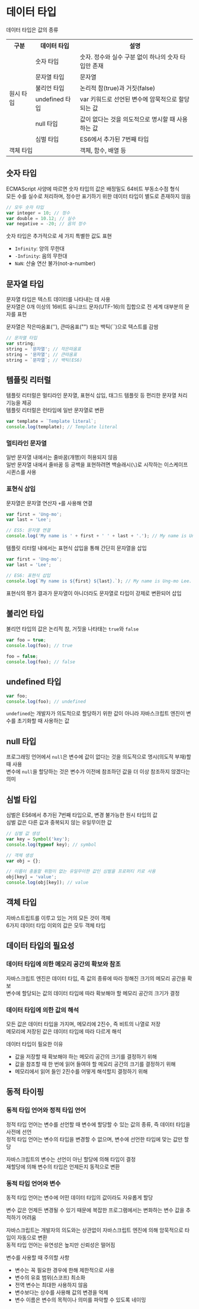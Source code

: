 # 데이터 타입

데이터 타입은 값의 종류

<table>
  <tr>
    <th>구분</th>
    <th>데이터 타입</th>
    <th>설명</th>
  </tr>
  <tr>
    <td rowspan="6">원시 타입</td>
    <td>숫자 타입</td>
    <td>숫자. 정수와 실수 구분 없이 하나의 숫자 타입만 존재</td>
  </tr>
  <tr>
    <td>문자열 타입</td>
    <td>문자열</td>
  </tr>
  <tr>
    <td>불리언 타입</td>
    <td>논리적 참(true)과 거짓(false)</td>
  </tr>
  <tr>
    <td>undefined 타입</td>
    <td>var 키워드로 선언된 변수에 암묵적으로 할당되는 값</td>
  </tr>
  <tr>
    <td>null 타입</td>
    <td>값이 없다는 것을 의도적으로 명시할 때 사용하는 값</td>
  </tr>
  <tr>
    <td>심벌 타입</td>
    <td>ES6에서 추가된 7번째 타입</td>
  </tr>
  <tr>
    <td colspan="2">객체 타입</td>
    <td>객체, 함수, 배열 등</td>
  </tr>
</table>

## 숫자 타입

ECMAScript 사양에 따르면 숫자 타입의 값은 배정밀도 64비트 부동소수점 형식\
모든 수를 실수로 처리하며, 정수만 표기하기 위한 데이터 타입이 별도로 존재하지 않음

```jsx
// 모두 숫자 타입
var integer = 10; // 정수
var double = 10.12; // 실수
var negative = -20; // 음의 정수
```

숫자 타입은 추가적으로 세 가지 특별한 값도 표현

- `Infinity`: 양의 무한대
- `-Infinity`: 음의 무한대
- `NaN`: 산술 연산 불가(not-a-number)

## 문자열 타입

문자열 타입은 텍스트 데이터를 나타내는 데 사용\
문자열은 0개 이상의 16비트 유니코드 문자(UTF-16)의 집합으로 전 세계 대부분의 문자를 표현

문자열은 작은따옴표(''), 큰따옴표("") 또는 백틱(``)으로 텍스트를 감쌈

```jsx
// 문자열 타입
var string;
string = '문자열'; // 작은따옴표
string = '문자열'; // 큰따옴표
string = `문자열`; // 백틱(ES6)
```

## 템플릿 리터럴

템플릿 리터럴은 멀티라인 문자열, 표현식 삽입, 태그드 템플릿 등 편리한 문자열 처리 기능을 제공\
템플릿 리터럴은 런타임에 일반 문자열로 변환

```jsx
var template = `Template literal`;
console.log(template); // Template literal
```

### 멀티라인 문자열

일반 문자열 내에서는 줄바꿈(개행)이 허용되지 않음\
일반 문자열 내에서 줄바꿈 등 공백을 표현하려면 백슬래시(`\`)로 시작하는 이스케이프 시퀸스를 사용

### 표현식 삽입

문자열은 문자열 연산자 `+`를 사용해 연결

```jsx
var first = 'Ung-mo';
var last = 'Lee';

// ES5: 문자열 연결
console.log('My name is ' + first + ' ' + last + '.'); // My name is Ung-mo Lee.
```

템플릿 리터럴 내에서는 표현식 삽입을 통해 간단히 문자열을 삽입

```jsx
var first = 'Ung-mo';
var last = 'Lee';

// ES6: 표현식 삽입
console.log(`My name is ${first} ${last}.`); // My name is Ung-mo Lee.
```

표현식의 평가 결과가 문자열이 아니더라도 문자열로 타입이 강제로 변환되어 삽입

## 불리언 타입

불리언 타입의 값은 논리적 참, 거짓을 나타태는 `true`와 `false`

```jsx
var foo = true;
console.log(foo); // true

foo = false;
console.log(foo); // false
```

## undefined 타입

```jsx
var foo;
console.log(foo); // undefined
```

`undefined`는 개발자가 의도적으로 할당하기 위한 값이 아니라 자바스크립트 엔진이 변수를 초기화할 때 사용하는 값

## null 타입

프로그래밍 언어에서 `null`은 변수에 값이 없다는 것을 의도적으로 명시(의도적 부재)할 때 사용\
변수에 `null`을 할당하는 것은 변수가 이전에 참조하던 값을 더 이상 참조하지 않겠다는 의미

## 심벌 타입

심벌은 ES6에서 추가된 7번째 타입으로, 변경 불가능한 원시 타입의 값\
심벌 값은 다른 값과 중복되지 않는 유일무이한 값

```jsx
// 심벌 값 생성
var key = Symbol('key');
console.log(typeof key); // symbol

// 객체 생성
var obj = {};

// 이름이 충돌할 위험이 없는 유일무이한 값인 심벌을 프로퍼티 키로 사용
obj[key] = 'value';
console.log(obj[key]); // value
```

## 객체 타입

자바스트립트를 이루고 있는 거의 모든 것이 객체\
6가지 데이터 타입 이외의 값은 모두 객체 타입

## 데이터 타입의 필요성

### 데이터 타입에 의한 메모리 공간의 확보와 참조

자바스크립트 엔진은 데이터 타입, 즉 값의 종류에 따라 정해진 크기의 메모리 공간을 확보\
변수에 할당되는 값의 데이터 타입에 따라 확보해야 할 메모리 공간의 크기가 결정

### 데이터 타입에 의한 값의 해석

모든 값은 데이터 타입을 가지며, 메모리에 2진수, 즉 비트의 나열로 저장\
메모리에 저장된 값은 데이터 타입에 따라 다르게 해석

데이터 타입이 필요한 이유

- 값을 저장할 때 확보해야 하는 메모리 공간의 크기를 결정하기 위해
- 값을 참조할 때 한 번에 읽어 들여야 할 메모리 공간의 크기를 결정하기 위해
- 메모리에서 읽어 들인 2진수를 어떻게 해석할지 결정하기 위해

## 동적 타이핑

### 동적 타입 언어와 정적 타입 언어

정적 타입 언어는 변수를 선언할 때 변수에 할당할 수 있는 값의 종류, 즉 데이터 타입을 사전에 선언\
정적 타입 언어는 변수의 타입을 변경할 수 없으며, 변수에 선언한 타입에 맞는 값만 할당

자바스크립트의 변수는 선언이 아닌 할당에 의해 타입이 결정\
재할당에 의해 변수의 타입은 언제든지 동적으로 변환

### 동적 타입 언어와 변수

동적 타입 언어는 변수에 어떤 데이터 타입의 값이라도 자유롭게 할당

변수 값은 언제든 변경될 수 있기 때문에 복잡한 프로그램에서는 변화하는 변수 값을 추적하기 어려움

자바스크립트는 개발자의 의도와는 상관없이 자바스크립트 엔진에 의해 암묵적으로 타입이 자동으로 변환\
동적 타입 언어는 유연성은 높지만 신뢰성은 떨어짐

변수를 사용할 때 주의할 사항

- 변수는 꼭 필요한 경우에 한해 제한적으로 사용
- 변수의 유효 범위(스코프) 최소화
- 전역 변수는 최대한 사용하지 않음
- 변수보다는 상수를 사용해 값의 변경을 억제
- 변수 이름은 변수의 목적이나 의미를 파악할 수 있도록 네이밍
